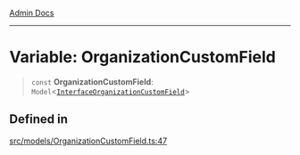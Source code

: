 [Admin Docs](/)

***

# Variable: OrganizationCustomField

> `const` **OrganizationCustomField**: `Model`\<[`InterfaceOrganizationCustomField`](../interfaces/InterfaceOrganizationCustomField.md)\>

## Defined in

[src/models/OrganizationCustomField.ts:47](https://github.com/Suyash878/talawa-api/blob/cfd688207611ba245c99edd8dbaccb2cdbf6a043/src/models/OrganizationCustomField.ts#L47)

